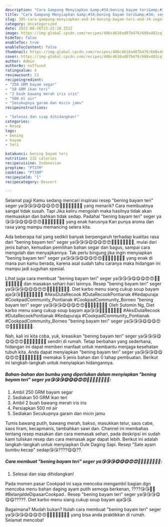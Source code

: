 ```yaml
---
description: "Cara Gampang Menyiapkan &amp;#34;bening bayam teri&amp;#34; seger ya😘😘😘😋😋😋😍😍👍🏼👍🏼👍🏼👍🏼 yang Bisa Manjain Lidah, Buat Buka Puasa Lezat Sekali"
title: "Cara Gampang Menyiapkan &amp;#34;bening bayam teri&amp;#34; seger ya😘😘😘😋😋😋😍😍👍🏼👍🏼👍🏼👍🏼 yang Bisa Manjain Lidah, Buat Buka Puasa Lezat Sekali"
slug: 385-cara-gampang-menyiapkan-and-34-bening-bayam-teri-and-34-seger-ya-yang-bisa-manjain-lidah-buat-buka-puasa-lezat-sekali
category: Uncategorized
date: 2022-08-26T23:22:10.251Z
image: https://img-global.cpcdn.com/recipes/406c4618ad07b476/680x482cq70/bening-bayam-teri-seger-ya-foto-resep-utama.jpg
hideToc: false
enableToc: true
enableTocContent: false
thumbnail: https://img-global.cpcdn.com/recipes/406c4618ad07b476/680x482cq70/bening-bayam-teri-seger-ya-foto-resep-utama.jpg
cover: https://img-global.cpcdn.com/recipes/406c4618ad07b476/680x482cq70/bening-bayam-teri-seger-ya-foto-resep-utama.jpg
author: Admin
authorAv: notfound
ratingvalue: 4
reviewcount: 23
recipeingredient:
- "250 GRM bayam segar"
- "50 GRM ikan teri"
- "2 buah bawang merah iris iris"
- "500 ml air"
- "Secukupnya garam dan micin jamu"
recipeinstructions:

- "Selesai dan siap dihidangkan!"
categories:
- Resep
tags:
- bening
- bayam
- teri

katakunci: bening bayam teri 
nutrition: 232 calories
recipecuisine: Indonesian
preptime: "PT37M"
cooktime: "PT38M"
recipeyield: "1"
recipecategory: Dessert

---
```



Selamat pagi Kamu sedang mencari inspirasi resep &#34;bening bayam teri&#34; seger ya😘😘😘😋😋😋😍😍👍🏼👍🏼👍🏼👍🏼 yang menarik? Cara membuatnya sangat tidak susah. Tapi Jika keliru mengolah maka hasilnya tidak akan memuaskan dan bahkan tidak sedap. Padahal &#34;bening bayam teri&#34; seger ya😘😘😘😋😋😋😍😍👍🏼👍🏼👍🏼👍🏼 yang enak harusnya Kan punya aroma dan rasa yang mampu memancing selera kita.


Ada beberapa hal yang sedikit banyak berpengaruh terhadap kualitas rasa dari &#34;bening bayam teri&#34; seger ya😘😘😘😋😋😋😍😍👍🏼👍🏼👍🏼👍🏼, mulai dari jenis bahan, kemudian pemilihan bahan segar dan bagus, sampai cara mengolah dan menyajikannya. Tak perlu bingung jika ingin menyiapkan &#34;bening bayam teri&#34; seger ya😘😘😘😋😋😋😍😍👍🏼👍🏼👍🏼👍🏼 yang enak di mana pun kamu berada, karena asal sudah tahu caranya maka hidangan ini mampu jadi suguhan spesial.

Lihat juga cara membuat &#34;bening bayam teri&#34; seger ya😘😘😘😋😋😋😍😍👍🏼👍🏼👍🏼👍🏼 dan masakan sehari-hari lainnya. Resep &#34;bening bayam teri&#34; seger ya😘😘😘😋😋😋😍😍👍🏼👍🏼👍🏼👍🏼. Diet karbo menu siang cukup soup bayam aja😘😘🙈🙈🤭🤭👍🏼👍🏼 #AksiDutaRecook #DutaRecookPontianak #Kedapuraja #CookpadCommunity_Pontianak #CookpadCommunity_Borneo &#34;bening bayam teri&#34; seger ya😘😘😘😋😋😋😍😍👍🏼👍🏼👍🏼👍🏼 Oleh Sutomin Ng, Diet karbo menu siang cukup soup bayam aja😘😘🙈🙈🤭🤭👍🏼👍🏼 #AksiDutaRecook #DutaRecookPontianak #Kedapuraja #CookpadCommunity_Pontianak #CookpadCommunity_Borneo &#34;bening bayam teri&#34; seger ya😘😘😘😋😋😋😍😍👍🏼👍🏼👍🏼👍🏼.


Nah, kali ini kita coba, yuk, kreasikan &#34;bening bayam teri&#34; seger ya😘😘😘😋😋😋😍😍👍🏼👍🏼👍🏼👍🏼 sendiri di rumah. Tetap berbahan yang sederhana, hidangan ini dapat memberi manfaat untuk membantu menjaga kesehatan tubuh kita. Anda dapat menyiapkan &#34;bening bayam teri&#34; seger ya😘😘😘😋😋😋😍😍👍🏼👍🏼👍🏼👍🏼 memakai 5 jenis bahan dan 0 tahap pembuatan. Berikut ini langkah-langkah untuk menyiapkan hidangannya.

<!--inarticleads1-->

##### Bahan-bahan dan bumbu yang diperlukan dalam menyiapkan &#34;bening bayam teri&#34; seger ya😘😘😘😋😋😋😍😍👍🏼👍🏼👍🏼👍🏼:

1. Ambil 250 GRM bayam segar
1. Sediakan 50 GRM ikan teri
1. Ambil 2 buah bawang merah iris iris
1. Persiapkan 500 ml air
1. Sediakan Secukupnya garam dan micin jamu


Tumis bawang putih, bawang merah, bakso, masukkan telur, saos cabe, saos tiram, kecapmanis, tambahkan sawi dan. Channel ini membahas tentang resep masakan dan cara memasak sehari, pada deskripsi ini sudah kami tuliskan resep dan cara memasak agar dapat lebih. Berikut ini adalah langkah-langkah untuk menyiapkan Gule Daging Sapi. Resep &#34;Sate ayam bumbu kecap&#34; sedap😘😘????😋😋??. 

<!--inarticleads2-->

##### Cara membuat &#34;bening bayam teri&#34; seger ya😘😘😘😋😋😋😍😍👍🏼👍🏼👍🏼👍🏼:


1. Selesai dan siap dihidangkan!

Pada momen pasar Cookpad ini saya mencoba mengambil bagian dgn mencoba menu bahan daging ayam putih semoga berkenan, ????😘😘💯💯 #BelanjaldeDipasarCookpad.. Resep &#34;bening bayam teri&#34; seger ya😘😘😘😋😋😋?????. Diet karbo menu siang cukup soup bayam aja😘😘. 

Bagaimana? Mudah bukan? Itulah cara membuat &#34;bening bayam teri&#34; seger ya😘😘😘😋😋😋😍😍👍🏼👍🏼👍🏼👍🏼 yang bisa anda praktikkan di rumah. Selamat mencoba!

